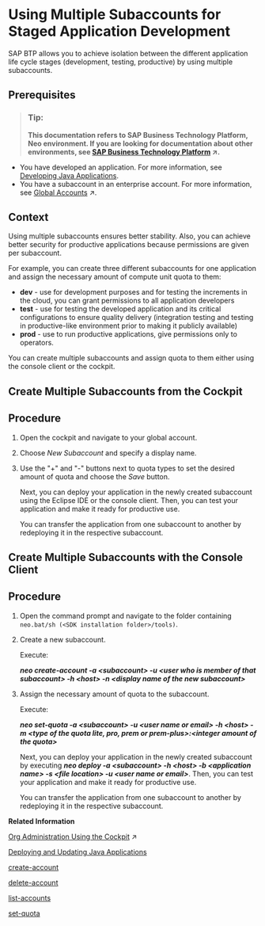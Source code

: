 <!-- copy302dcf474b4e464daef82f11c92932ff -->

# Using Multiple Subaccounts for Staged Application Development

SAP BTP allows you to achieve isolation between the different application life cycle stages \(development, testing, productive\) by using multiple subaccounts.



## Prerequisites

> ### Tip:  
> **This documentation refers to SAP Business Technology Platform, Neo environment. If you are looking for documentation about other environments, see [SAP Business Technology Platform](https://help.sap.com/viewer/65de2977205c403bbc107264b8eccf4b/Cloud/en-US/6a2c1ab5a31b4ed9a2ce17a5329e1dd8.html "SAP Business Technology Platform (SAP BTP) is an integrated offering comprised of four technology portfolios: database and data management, application development and integration, analytics, and intelligent technologies. The platform offers users the ability to turn data into business value, compose end-to-end business processes, and build and extend SAP applications quickly.") :arrow_upper_right:.**

-   You have developed an application. For more information, see [Developing Java Applications](../30-development-neo/developing-java-applications-ac36e1f.md).
-   You have a subaccount in an enterprise account. For more information, see [Global Accounts](https://help.sap.com/viewer/65de2977205c403bbc107264b8eccf4b/Cloud/en-US/8ed4a705efa0431b910056c0acdbf377.html#loioc165d95ee700407eb181770901caec94 "A global account is the realization of a contract you or your company has made with SAP.") :arrow_upper_right:.



## Context

Using multiple subaccounts ensures better stability. Also, you can achieve better security for productive applications because permissions are given per subaccount.

For example, you can create three different subaccounts for one application and assign the necessary amount of compute unit quota to them:

-   **dev** - use for development purposes and for testing the increments in the cloud, you can grant permissions to all application developers
-   **test** - use for testing the developed application and its critical configurations to ensure quality delivery \(integration testing and testing in productive-like environment prior to making it publicly available\)
-   **prod** - use to run productive applications, give permissions only to operators.

You can create multiple subaccounts and assign quota to them either using the console client or the cockpit.

 <a name="task_atw_dlx_xl"/>

<!-- task\_atw\_dlx\_xl -->

## Create Multiple Subaccounts from the Cockpit



<a name="task_atw_dlx_xl__steps_skq_flx_xl"/>

## Procedure

1.  Open the cockpit and navigate to your global account.

2.  Choose *New Subaccount* and specify a display name.

3.  Use the "+" and "-" buttons next to quota types to set the desired amount of quota and choose the *Save* button.

    Next, you can deploy your application in the newly created subaccount using the Eclipse IDE or the console client. Then, you can test your application and make it ready for productive use.

    You can transfer the application from one subaccount to another by redeploying it in the respective subaccount.


 <a name="task_rpm_wlx_xl"/>

<!-- task\_rpm\_wlx\_xl -->

## Create Multiple Subaccounts with the Console Client



<a name="task_rpm_wlx_xl__steps_xwr_xlx_xl"/>

## Procedure

1.  Open the command prompt and navigate to the folder containing `neo.bat/sh (<SDK installation folder>/tools)`.

2.  Create a new subaccount.

    Execute:

    ***neo create-account -a <subaccount\> -u <user who is member of that subaccount\> -h <host\> -n <display name of the new subaccount\>***

3.  Assign the necessary amount of quota to the subaccount.

    Execute:

    ***neo set-quota -a <subaccount\> -u <user name or email\> -h <host\> -m <type of the quota lite, pro, prem or prem-plus\>:<integer amount of the quota\>***

    Next, you can deploy your application in the newly created subaccount by executing ***neo deploy -a <subaccount\> -h <host\> -b <application name\> -s <file location\> -u <user name or email\>***. Then, you can test your application and make it ready for productive use.

    You can transfer the application from one subaccount to another by redeploying it in the respective subaccount.


**Related Information**  


[Org Administration Using the Cockpit](https://help.sap.com/viewer/65de2977205c403bbc107264b8eccf4b/Cloud/en-US/c4c25cc63ac845779f76202360f98694.html "In the Cloud Foundry enviroment, manage orgs, spaces and space quota plans using the SAP BTP cockpit.") :arrow_upper_right:

[Deploying and Updating Java Applications](../30-development-neo/deploying-and-updating-java-applications-e5dfbc6.md "The Java application lifecycle management (Java ALM) service for SAP BTP lets you deploy and update Java applications via console client commands, the SAP BTP cockpit, or the Java ALM REST API.")

[create-account](create-account-05f96cf.md "Creates a new subaccount with an automatically generated unique ID as subaccount technical name and the specified display name and assigns the user as a subaccount owner. The user is authorized against the existing subaccount passed as --account parameter. Optionally, you can clone an existing subaccount configuration to save time and effort.")

[delete-account](delete-account-8bd9552.md "Deletes a particular subaccount. Only the user who has created the subaccount is allowed to delete it.")

[list-accounts](list-accounts-2abad16.md "Lists all subaccounts that a customer has. Authorization is performed against the subaccount passed as --account parameter.")

[set-quota](set-quota-4108f0f.md "Sets compute unit quotas for a given subaccount.")

